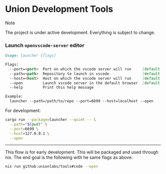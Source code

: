 # Union Development Tools

> [!NOTE]
> The project is under active development. Everything is subject to change.

### Launch `openvscode-server` editor

```md
Usage: launcher [flags]

Flags:
  --port=<port>  Port on which the vscode server will run     [default: 6699]
  --path=<path>  Repository to launch in vscode               [default: pwd]
  --host=<host>  Host on which the vscode server will run     [default: 127.0.0.1]
  --open         Launch vscode server in the default browser  [default: false]
  --help         Print this help message

Example:
  launcher --path=/path/to/repo --port=6699 --host=localhost --open
```

For development:

```sh
cargo run --package=launcher --quiet -- \
  --path="$(pwd)" \
  --port=6699 \
  --host=127.0.0.1 \
  --open
```

___

This flow is for early development. This will be packaged and used through nix. The end goal is the following with he same flags as above:

```sh
nix run github:unionlabs/tools#code --open
```
